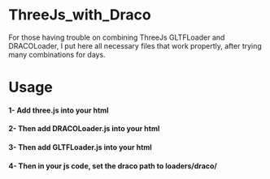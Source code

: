 # ThreeJs_with_Draco
For those having trouble on combining ThreeJs GLTFLoader and DRACOLoader, I put here all necessary files that work propertly, after trying many combinations for days.

# Usage
#### 1- Add three.js into your html
#### 2- Then add DRACOLoader.js into your html
#### 3- Then add GLTFLoader.js into your html
#### 4- Then in your js code, set the draco path to loaders/draco/
